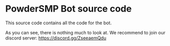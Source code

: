 # PowderSMP Bot source code

This source code contains all the code for the bot.

As you can see, there is nothing much to look at.
We recommend to join our discord server: https://discord.gg/ZseeaemQdu
